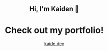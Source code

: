 <h2 align=center>Hi, I'm Kaiden 👋<h2>
<h1 align=center>Check out my portfolio!</h1>
<a href="https://kaide.dev"><p align=center>kaide.dev<p></a>
